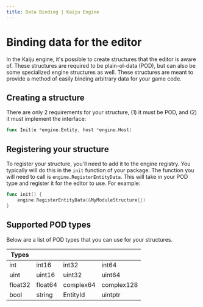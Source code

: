```yaml
---
title: Data Binding | Kaiju Engine
---
```


# Binding data for the editor
In the Kaiju engine, it's possible to create structures that the editor is aware
of. These structures are required to be plain-ol-data (POD), but can also be
some specialized engine structures as well. These structures are meant to provide
a method of easily binding arbitrary data for your game code.

## Creating a structure
There are only 2 requirements for your structure, (1) it must be POD, and (2) it
must implement the interface:
```go
func Init(e *engine.Entity, host *engine.Host)
```

## Registering your structure
To register your structure, you'll need to add it to the engine registry. You
typically will do this in the `init` function of your package. The function you
will need to call is `engine.RegisterEntityData`. This will take in your POD
type and register it for the editor to use. For example:
```go
func init() {
	engine.RegisterEntityData(&MyModuleStructure{})
}
```

## Supported POD types
Below are a list of POD types that you can use for your structures.

|  Types  |         |           |            |
| ------- | ------- | --------- | ---------- |
| int     | int16   | int32     | int64      |
| uint    | uint16  | uint32    | uint64     |
| float32 | float64 | complex64 | complex128 |
| bool    | string  | EntityId  | uintptr    |